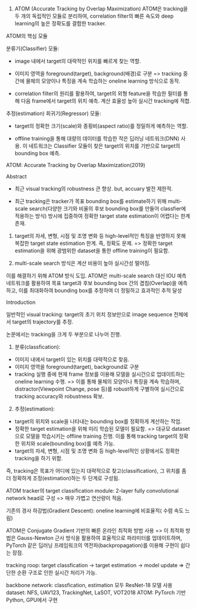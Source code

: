 1. ATOM (Accurate Tracking by Overlap Maximization)
ATOM은 tracking을 두 개의 독립적인 모듈로 분리하여, correlation filter의 빠른 속도와 deep learning의 높은 정확도를 결합한 tracker.

ATOM의 핵심 모듈

분류기(Classifier) 모듈:

- image 내에서 target의 대략적인 위치를 빠르게 찾는 역할.

- 이미지 영역을 foreground(target), background(배경)로 구분
=> tracking 중간에 물체의 모양이나 특징을 계속 학습하는 oneline learning 방식으로 동작.

- correlation filter의 원리를 활용하여, target의 외형 feature을 학습한 필터를 통해 다음 frame에서 target의 위치 예측. 계산 효율성 높아 실시간 tracking에 적합.

추정(estimation) 회귀기(Regressor) 모듈:

- target의 정확한 크기(scale)와 종횡비(aspect ratio)를 정밀하게 예측하는 역할.

- offline training을 통해 대량의 데이터를 학습한 작은 딥러닝 네트워크(DNN) 사용. 이 네트워크는 Classifier 모듈이 찾은 target의 위치를 기반으로 target의 bounding box 예측.

ATOM: Accurate Tracking by Overlap Maximization(2019)

Abstract

- 최근 visual tracking의 robustness 큰 향상. but, accuary 발전 제한적.

- 최근 tracking은 tracker가 목표 bounding box를 estimate하기 위해 multi-scale search(다양한 크기와 비율의 후보 bounding box를 만들어 classfier에 적용하는 방식) 방시에 집중하여 정확한 target state estimation이 어렵다는 한계 존재.

1. target의 자세, 변형, 시점 및 조명 변화 등 high-level적인 특징을 반영하지 못해 복잡한 target state estimation 한계. 즉, 정확도 문제.
=> 정확한 target estimation을 위해 광범위한 dataset을 통한 offline training이 필요함. 

2. multi-scale search 방식은 계산 비용이 높아 실시간성 떨어짐.

이를 해결하기 위해 ATOM 방식 도입.
ATOM은 multi-scale search 대신 IOU 예측 네트워크를 활용하여 목표 target과 후보 bounding box 간의 겹침(Overlap)을 예측하고, 이를 최대화하여 bounding box를 추정하여 더 정밀하고 효과적인 추적 달성

Introduction

일반적인 visual tracking: target의 초기 위치 정보만으로 image sequence 전체에서 target의 trajectory를 추정.

논문에서는 tracking을 크게 두 부분으로 나누어 진행.
1. 분류(classfication): 
- 이미지 내에서 target이 있는 위치를 대략적으로 찾음.
- 이미지 영역을 foreground(target), background로 구분
- tracking 실행 중에 현재 frame 정보를 이용해 모델을 실시간으로 업데이트하는 oneline learning 수행.
=> 이를 통해 물체의 모양이나 특징을 계속 학습하며, distractor(Viewpoint Change, pose 등)를 robust하게 구별하여 실시간으로 tracking accuracy와 robustness 확보.

2. 추정(estimation): 
- target의 위치와 scale을 나타내는 bounding box를 정확하게 계산하는 작업.
- 정확한 target estimation을 위해 미리 학습된 모델이 필요함.
=> 대규모 dataset으로 모델을 학습시키는 offline training 진행. 
이를 통해 tracking target의 정확한 위치와 scale(bounding box)를 예측 가능.
- target의 자세, 변형, 시점 및 조명 변화 등 high-level적인 상황에서도 정확한 tracking을 하기 위함.

즉, tracking은 목표가 어디에 있는지 대략적으로 찾고(classification), 그 위치를 좀 더 정확하게 조정(estimation)하는 두 단계로 구성됨.

ATOM tracker의 target classification module: 2-layer fully convolutional network head로 구성
=> 매우 가볍고 연산량이 적음.

기존의 경사 하강법(Gradient Descent): oneline learning에 비효율적( 수렴 속도 느림)

ATOM은 Conjugate Gradient 기반의 빠른 온라인 최적화 방법 사용
=> 이 최적화 방법은 Gauss-Newton 근사 방식을 활용하여 효율적으로 파라미터를 업데이트하며, PyTorch 같은 딥러닝 프레임워크의 역전파(backpropagation)를 이용해 구현이 쉽다는 장점.

tracking roop: target classfication -> target estimation -> model update
=> 간단한 순환 구조로 인한 실시간 처리가 가능.

backbone network: classfication, estimation 모두 ResNet-18 모델 사용
dataset: NFS, UAV123, TrackingNet, LaSOT, VOT2018
ATOM: PyTorch 기반 Python, GPU에서 구현